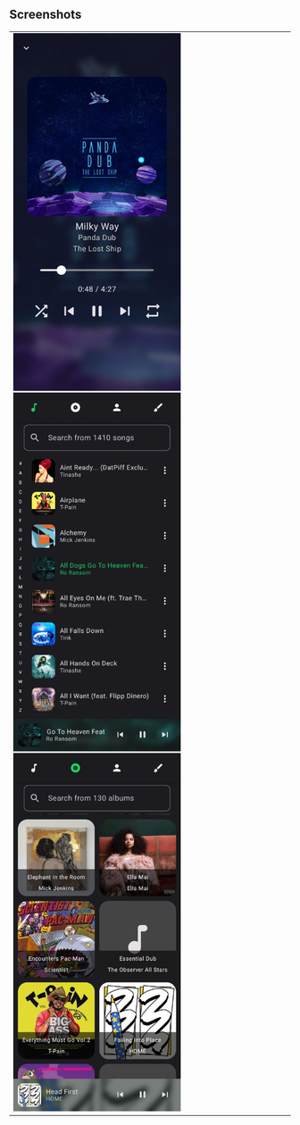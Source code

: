 ## Screenshots
<table>
<td>
<img src="Screenshots/Screenshot_20240303_021448_JTunes.jpg" alt="drawing" width="300"/>
<img src="screenshots/Screenshot_20240303_021303_JTunes.jpg" alt="drawing" width="300"/>
<img src="Screenshots/Screenshot_20240303_021403_JTunes.jpg" alt="drawing" width="300"/>
</td>
</table>